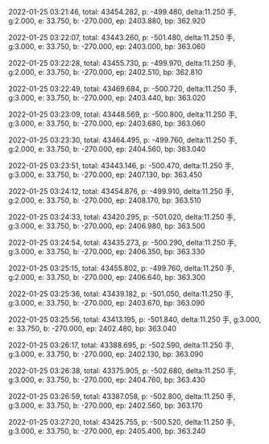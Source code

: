 2022-01-25 03:21:46, total: 43454.282, p: -499.480, delta:11.250 手, g:2.000, e: 33.750, b: -270.000, ep: 2403.880, bp: 362.920

2022-01-25 03:22:07, total: 43443.260, p: -501.480, delta:11.250 手, g:3.000, e: 33.750, b: -270.000, ep: 2403.000, bp: 363.060

2022-01-25 03:22:28, total: 43455.730, p: -499.970, delta:11.250 手, g:2.000, e: 33.750, b: -270.000, ep: 2402.510, bp: 362.810

2022-01-25 03:22:49, total: 43469.684, p: -500.720, delta:11.250 手, g:3.000, e: 33.750, b: -270.000, ep: 2403.440, bp: 363.020

2022-01-25 03:23:09, total: 43448.569, p: -500.800, delta:11.250 手, g:3.000, e: 33.750, b: -270.000, ep: 2403.680, bp: 363.060

2022-01-25 03:23:30, total: 43464.495, p: -499.760, delta:11.250 手, g:2.000, e: 33.750, b: -270.000, ep: 2404.560, bp: 363.040

2022-01-25 03:23:51, total: 43443.146, p: -500.470, delta:11.250 手, g:3.000, e: 33.750, b: -270.000, ep: 2407.130, bp: 363.450

2022-01-25 03:24:12, total: 43454.876, p: -499.910, delta:11.250 手, g:2.000, e: 33.750, b: -270.000, ep: 2408.170, bp: 363.510

2022-01-25 03:24:33, total: 43420.295, p: -501.020, delta:11.250 手, g:3.000, e: 33.750, b: -270.000, ep: 2406.980, bp: 363.500

2022-01-25 03:24:54, total: 43435.273, p: -500.290, delta:11.250 手, g:3.000, e: 33.750, b: -270.000, ep: 2406.350, bp: 363.330

2022-01-25 03:25:15, total: 43455.802, p: -499.760, delta:11.250 手, g:2.000, e: 33.750, b: -270.000, ep: 2406.640, bp: 363.300

2022-01-25 03:25:36, total: 43439.182, p: -501.050, delta:11.250 手, g:3.000, e: 33.750, b: -270.000, ep: 2403.670, bp: 363.090

2022-01-25 03:25:56, total: 43413.195, p: -501.840, delta:11.250 手, g:3.000, e: 33.750, b: -270.000, ep: 2402.480, bp: 363.040

2022-01-25 03:26:17, total: 43388.695, p: -502.590, delta:11.250 手, g:3.000, e: 33.750, b: -270.000, ep: 2402.130, bp: 363.090

2022-01-25 03:26:38, total: 43375.905, p: -502.680, delta:11.250 手, g:3.000, e: 33.750, b: -270.000, ep: 2404.760, bp: 363.430

2022-01-25 03:26:59, total: 43387.058, p: -502.800, delta:11.250 手, g:3.000, e: 33.750, b: -270.000, ep: 2402.560, bp: 363.170

2022-01-25 03:27:20, total: 43425.755, p: -500.520, delta:11.250 手, g:3.000, e: 33.750, b: -270.000, ep: 2405.400, bp: 363.240
